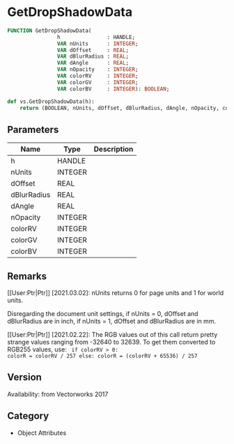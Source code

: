 # GetDropShadowData

```pascal
FUNCTION GetDropShadowData(
				h               : HANDLE;
				VAR nUnits      : INTEGER;
				VAR dOffset     : REAL;
				VAR dBlurRadius : REAL;
				VAR dAngle      : REAL;
				VAR nOpacity    : INTEGER;
				VAR colorRV     : INTEGER;
				VAR colorGV     : INTEGER;
				VAR colorBV     : INTEGER): BOOLEAN;
```

```python
def vs.GetDropShadowData(h):
    return (BOOLEAN, nUnits, dOffset, dBlurRadius, dAngle, nOpacity, colorRV, colorGV, colorBV)
```

## Parameters
|Name|Type|Description|
|---|---|---|
|h|HANDLE|   |
|nUnits|INTEGER|   |
|dOffset|REAL|   |
|dBlurRadius|REAL|   |
|dAngle|REAL|   |
|nOpacity|INTEGER|   |
|colorRV|INTEGER|   |
|colorGV|INTEGER|   |
|colorBV|INTEGER|   |

## Remarks
[[User:Ptr|Ptr]] [2021.03.02]:
nUnits returns 0 for page units and 1 for world units.

Disregarding the document unit settings, if nUnits = 0, dOffset and dBlurRadius are in inch, if nUnits = 1, dOffset and dBlurRadius are in mm.

[[User:Ptr|Ptr]] [2021.02.22]:
The RGB values out of this call return pretty strange values ranging from -32640 to 32639.
To get them converted to RGB255 values, use:
<code lang="py">
if colorRV > 0:
	colorR = colorRV / 257
else:
	colorR = (colorRV + 65536) / 257
</code>

## Version
Availability: from Vectorworks 2017

## Category
* Object Attributes

